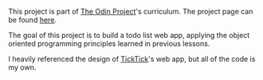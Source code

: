 This project is part of [The Odin Project](https://www.theodinproject.com)'s curriculum. The project page can be found [here](https://www.theodinproject.com/lessons/javascript-todo-list).

The goal of this project is to build a todo list web app, applying the object oriented programming principles learned in previous lessons.

I heavily referenced the design of [TickTick](https://ticktick.com/webapp)'s web app, but all of the code is my own.
